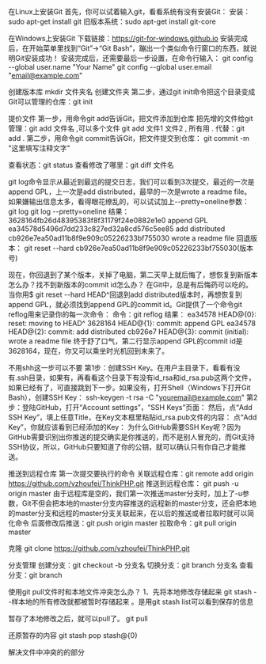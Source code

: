 在Linux上安装Git
首先，你可以试着输入git，看看系统有没有安装Git：
安装：sudo apt-get install git
旧版本系统：sudo apt-get install git-core


在Windows上安装Git
下载链接：https://git-for-windows.github.io
安装完成后，在开始菜单里找到“Git”->“Git Bash”，蹦出一个类似命令行窗口的东西，就说明Git安装成功！
安装完成后，还需要最后一步设置，在命令行输入：
git config --global user.name "Your Name"
git config --global user.email "email@example.com"


创建版本库
mkdir 文件夹名   创建文件夹
第二步，通过git init命令把这个目录变成Git可以管理的仓库：git init

提价文件
第一步，用命令git add告诉Git，把文件添加到仓库
把先增的文件给git管理：git add 文件名 ,可以多个文件 git add 文件1 文件2 , 所有用 . 代替：git add .
第二步，用命令git commit告诉Git，把文件提交到仓库：
git commit -m "这里填写注释文字"

查看状态：git status
查看修改了哪里：git diff 文件名

git log命令显示从最近到最远的提交日志，我们可以看到3次提交，最近的一次是append GPL，上一次是add distributed，最早的一次是wrote a readme file。
如果嫌输出信息太多，看得眼花缭乱的，可以试试加上--pretty=oneline参数：
git log
git log --pretty=oneline
结果：
3628164fb26d48395383f8f31179f24e0882e1e0 append GPL
ea34578d5496d7dd233c827ed32a8cd576c5ee85 add distributed
cb926e7ea50ad11b8f9e909c05226233bf755030 wrote a readme file
回退版本： git reset --hard cb926e7ea50ad11b8f9e909c05226233bf755030(版本号)

现在，你回退到了某个版本，关掉了电脑，第二天早上就后悔了，想恢复到新版本怎么办？找不到新版本的commit id怎么办？
在Git中，总是有后悔药可以吃的。当你用$ git reset --hard HEAD^回退到add distributed版本时，再想恢复到append GPL，就必须找到append GPL的commit id。Git提供了一个命令git reflog用来记录你的每一次命令：
 命令：git reflog
 结果：
 ea34578 HEAD@{0}: reset: moving to HEAD^
3628164 HEAD@{1}: commit: append GPL
ea34578 HEAD@{2}: commit: add distributed
cb926e7 HEAD@{3}: commit (initial): wrote a readme file
终于舒了口气，第二行显示append GPL的commit id是3628164，现在，你又可以乘坐时光机回到未来了。


不用shh这一步可以不要
第1步：创建SSH Key。在用户主目录下，看看有没有.ssh目录，如果有，再看看这个目录下有没有id_rsa和id_rsa.pub这两个文件，如果已经有了，可直接跳到下一步。如果没有，打开Shell（Windows下打开Git Bash），创建SSH Key：
ssh-keygen -t rsa -C "youremail@example.com"
第2步：登陆GitHub，打开“Account settings”，“SSH Keys”页面：
然后，点“Add SSH Key”，填上任意Title，在Key文本框里粘贴id_rsa.pub文件的内容：
点“Add Key”，你就应该看到已经添加的Key：
为什么GitHub需要SSH Key呢？因为GitHub需要识别出你推送的提交确实是你推送的，而不是别人冒充的，而Git支持SSH协议，所以，GitHub只要知道了你的公钥，就可以确认只有你自己才能推送。



推送到远程仓库
第一次提交要执行的命令 关联远程仓库：git remote add origin https://github.com/vzhoufei/ThinkPHP.git
推送到远程仓库： git push -u origin master
由于远程库是空的，我们第一次推送master分支时，加上了-u参数，Git不但会把本地的master分支内容推送的远程新的master分支，还会把本地的master分支和远程的master分支关联起来，在以后的推送或者拉取时就可以简化命令
后面修改后推送：git push origin master
拉取命令：git pull origin master


克隆
git clone  https://github.com/vzhoufei/ThinkPHP.git

分支管理
创建分支：git checkout -b 分支名
切换分支：git branch 分支名
查看分支：git branch






使用git pull文件时和本地文件冲突怎么办？
1、先将本地修改存储起来
git stash  --样本地的所有修改就都被暂时存储起来 。是用git stash list可以看到保存的信息

暂存了本地修改之后，就可以pull了。
git pull

还原暂存的内容
git stash pop stash@{0}

解决文件中冲突的的部分








